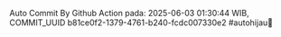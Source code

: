 Auto Commit By Github Action pada: 2025-06-03 01:30:44 WIB, COMMIT_UUID b81ce0f2-1379-4761-b240-fcdc007330e2 #autohijau🗿
